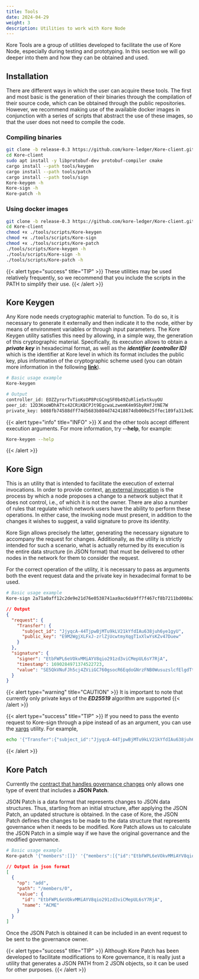 ```yaml
---
title: Tools
date: 2024-04-29
weight: 3
description: Utilities to work with Kore Node
---
```

Kore Tools are a group of utilities developed to facilitate the use of Kore Node, especially during testing and prototyping. In this section we will go deeper into them and how they can be obtained and used.

## Installation

There are different ways in which the user can acquire these tools. The first and most basic is the generation of their binaries through the compilation of their source code, which can be obtained through the public repositories. However, we recommend making use of the available docker images in conjunction with a series of scripts that abstract the use of these images, so that the user does not need to compile the code. 

### Compiling binaries

```bash
git clone -b release-0.3 https://github.com/kore-ledger/Kore-client.git
cd Kore-client
sudo apt install -y libprotobuf-dev protobuf-compiler cmake
cargo install --path tools/keygen
cargo install --path tools/patch
cargo install --path tools/sign
Kore-keygen -h
Kore-sign -h
Kore-patch -h
```

### Using docker images

```bash
git clone -b release-0.3 https://github.com/kore-ledger/Kore-client.git
cd Kore-client
chmod +x ./tools/scripts/Kore-keygen
chmod +x ./tools/scripts/Kore-sign
chmod +x ./tools/scripts/Kore-patch
./tools/scripts/Kore-keygen -h
./tools/scripts/Kore-sign -h
./tools/scripts/Kore-patch -h
```

{{< alert type="success"  title="TIP" >}}
These utilities may be used relatively frequently, so we recommend that you include the scripts in the PATH to simplify their use.
{{< /alert >}}

## Kore Keygen

Any Kore node needs cryptographic material to function. To do so, it is necessary to generate it externally and then indicate it to the node, either by means of environment variables or through input parameters. The Kore Keygen utility satisfies this need by allowing, in a simple way, the generation of this cryptographic material. Specifically, its execution allows to obtain a ***private key*** in hexadecimal format, as well as the ***identifier (controller ID)*** which is the identifier at Kore level in which its format includes the public key, plus information of the cryptographic scheme used (you can obtain more information in the following **[link](../../getting-started/concepts/identifiers/)**). 

```bash
# Basic usage example
Kore-keygen
```

```bash
# Output
controller_id: EOZZyrorTvTioKsOP8PcGCngSF0b49ZuRlie5xtkuyOU
peer_id: 12D3KooWDhATtx42CRiKBCPJt9EgcwaLzwemK4m9SbyRHfJtNE7W
private_key: b088fb74588dff74d5683b804d742418874db000e25ffec189fa313e825e1f7e
```

{{< alert type="info"  title="INFO" >}}
X and the other tools accept different execution arguments. For more information, try **--help**, for example:
```bash
Kore-keygen --help
```
{{< /alert >}}


## Kore Sign

This is an utility that is intended to facilitate the execution of external invocations. In order to provide context, [an external invocation](../../getting-started/concepts/events/) is the process by which a node proposes a change to a network subject that it does not control, i.e., of which it is not the owner. There are also a number of rules that regulate which network users have the ability to perform these operations. In either case, the invoking node must present, in addition to the changes it wishes to suggest, a valid signature to prove its identity.

Kore Sign allows precisely the latter, generating the necessary signature to accompany the request for changes. Additionally, as the utility is strictly intended for such a scenario, what is actually returned by its execution is the entire data structure (in JSON format) that must be delivered to other nodes in the network for them to consider the request.

For the correct operation of the utility, it is necessary to pass as arguments both the event request data and the private key in hexadecimal format to be used.

```bash
# Basic usage example
Kore-sign 2a71a0aff12c2de9e21d76e0538741aa9ac6da9ff7f467cf8b7211bd008a3198 '{"Transfer":{"subject_id":"JjyqcA-44TjpwBjMTu9kLV21kYfdIAu638juh6ye1gyU","public_key":"E9M2WgjXLFxJ-zrlZjUcwtmyXqgT1xXlwYsKZv47Duew"}}'
```

```json
// Output
{
  "request": {
    "Transfer": {
      "subject_id": "JjyqcA-44TjpwBjMTu9kLV21kYfdIAu638juh6ye1gyU",
      "public_key": "E9M2WgjXLFxJ-zrlZjUcwtmyXqgT1xXlwYsKZv47Duew"
    }
  },
  "signature": {
    "signer": "EtbFWPL6eVOkvMMiAYV8qio291zd3viCMepUL6sY7RjA",
    "timestamp": 1690284971374522723,
    "value": "SE5QkVNuFJh5cj4ZViiGC760gsocR6EqdoGNrzFNB0WusuzslcfElgdTt6Ag_Qe17Fg1lja8f5zd81M91OKo6XCQ"
  }
}
```

{{< alert type="warning"  title="CAUTION" >}}
It is important to note that currently only private keys of the ***ED25519*** algorithm are supported
{{< /alert >}}


{{< alert type="success"  title="TIP" >}}
If you need to pass the evento request to Kore-sign through a pipe instead of as an argument, you can use the [xargs](https://man7.org/linux/man-pages/man1/xargs.1.html) utility. For example,
```bash
echo '{"Transfer":{"subject_id":"JjyqcA-44TjpwBjMTu9kLV21kYfdIAu638juh6ye1gyU","public_key":"E9M2WgjXLFxJ-zrlZjUcwtmyXqgT1xXlwYsKZv47Duew"}}' | xargs -0 -I {} Kore-sign "2a71a0aff12c2de9e21d76e0538741aa9ac6da9ff7f467cf8b7211bd008a3198" {}
```
{{< /alert >}}

## Kore Patch
Currently the [contract that handles governance changes](../governance/schema/) only allows one type of event that includes a **JSON Patch**.

JSON Patch is a data format that represents changes to JSON data structures. Thus, starting from an initial structure, after applying the JSON Patch, an updated structure is obtained. In the case of Kore, the JSON Patch defines the changes to be made to the data structure that represents governance when it needs to be modified. Kore Patch allows us to calculate the JSON Patch in a simple way if we have the original governance and the modified governance.

```bash
# Basic usage example
Kore-patch '{"members":[]}' '{"members":[{"id":"EtbFWPL6eVOkvMMiAYV8qio291zd3viCMepUL6sY7RjA","name":"ACME"}]}'
```

```json
// Output in json format
[
  {
    "op": "add",
    "path": "/members/0",
    "value": {
      "id": "EtbFWPL6eVOkvMMiAYV8qio291zd3viCMepUL6sY7RjA",
      "name": "ACME"
    }
  }
]
```

Once the JSON Patch is obtained it can be included in an event request to be sent to the governance owner.

{{< alert type="success"  title="TIP" >}}
Although Kore Patch has been developed to facilitate modifications to Kore governance, it is really just a utility that generates a JSON PATH from 2 JSON objects, so it can be used for other purposes.
{{< /alert >}}
